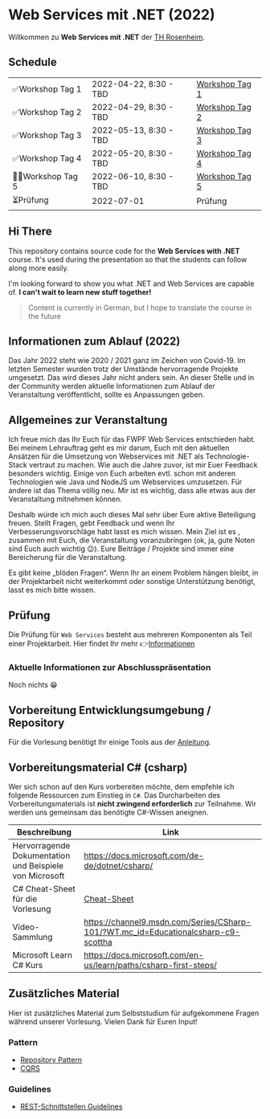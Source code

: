 # Web Services mit .NET (2022)

Willkommen zu **Web Services mit .NET** der [TH Rosenheim](https://www.th-rosenheim.de/).

## Schedule

|                  |                        |                                                      |
| ---------------- | ---------------------- | ---------------------------------------------------- |
| ✅Workshop Tag 1 | 2022-04-22, 8:30 - TBD | [Workshop Tag 1](course/01_workshop_day_1/readme.md) |
| ✅Workshop Tag 2 | 2022-04-29, 8:30 - TBD | [Workshop Tag 2](course/02_workshop_day_2/readme.md) |
| ✅Workshop Tag 3 | 2022-05-13, 8:30 - TBD | [Workshop Tag 3](course/03_workshop_day_3/readme.md) |
| ✅Workshop Tag 4 | 2022-05-20, 8:30 - TBD | [Workshop Tag 4](course/04_workshop_day_4/readme.md) |
| 👩‍💻Workshop Tag 5 | 2022-06-10, 8:30 - TBD | [Workshop Tag 5](course/05_workshop_day_5/readme.md) |
| ⏳Prüfung        | 2022-07-01             | Prüfung                                              |

## Hi There

This repository contains source code for the **Web Services with .NET** course. It's used during the presentation so that the students can follow along more easily.

I'm looking forward to show you what .NET and Web Services are capable of.
**I can't wait to learn new stuff together!**

> Content is currently in German, but I hope to translate the course in the future

## Informationen zum Ablauf (2022)

Das Jahr 2022 steht wie 2020 / 2021 ganz im Zeichen von Covid-19. Im letzten Semester wurden trotz der Umstände hervorragende Projekte umgesetzt. Das wird dieses Jahr nicht anders sein. An dieser Stelle und in der Community werden aktuelle Informationen zum Ablauf der Veranstaltung veröffentlicht, sollte es Anpassungen geben.

## Allgemeines zur Veranstaltung

Ich freue mich das Ihr Euch für das FWPF Web Services entschieden habt. Bei meinem Lehrauftrag geht es mir darum, Euch mit den aktuellen Ansätzen für die Umsetzung von Webservices mit .NET als Technologie-Stack vertraut zu machen. Wie auch die Jahre zuvor, ist mir Euer Feedback besonders wichtig. Einige von Euch arbeiten evtl. schon mit anderen Technologien wie Java und NodeJS um Webservices umzusetzen. Für andere ist das Thema völlig neu. Mir ist es wichtig, dass alle etwas aus der Veranstaltung mitnehmen können.

Deshalb würde ich mich auch dieses Mal sehr über Eure aktive Beteiligung freuen. Stellt Fragen, gebt Feedback und wenn Ihr Verbesserungsvorschläge habt lasst es mich wissen. Mein Ziel ist es , zusammen mit Euch, die Veranstaltung voranzubringen (ok, ja, gute Noten sind Euch auch wichtig 😉). Eure Beiträge / Projekte sind immer eine Bereicherung für die Veranstaltung.

Es gibt keine „blöden Fragen“. Wenn Ihr an einem Problem hängen bleibt, in der Projektarbeit nicht weiterkommt oder sonstige Unterstützung benötigt, lasst es mich bitte wissen.

## Prüfung

Die Prüfung für `Web Services` besteht aus mehreren Komponenten als Teil einer Projektarbeit. Hier findet Ihr mehr 👉[Informationen](course/00_exam/readme.md)

### Aktuelle Informationen zur Abschlusspräsentation

Noch nichts 😁

## Vorbereitung Entwicklungsumgebung / Repository

Für die Vorlesung benötigt Ihr einige Tools aus der [Anleitung](00_prerequisites/setup_instructions.md).

## Vorbereitungsmaterial C\# (csharp)

Wer sich schon auf den Kurs vorbereiten möchte, dem empfehle ich folgende Ressourcen zum Einstieg in `C#`. Das Durcharbeiten des Vorbereitungsmaterials ist **nicht zwingend erforderlich** zur Teilnahme. Wir werden uns gemeinsam das benötigte C#-Wissen aneignen.

| Beschreibung                                            | Link                                                                               |
| ------------------------------------------------------- | ---------------------------------------------------------------------------------- |
| Hervorragende Dokumentation und Beispiele von Microsoft | https://docs.microsoft.com/de-de/dotnet/csharp/                                    |
| C# Cheat-Sheet für die Vorlesung                        | [Cheat-Sheet](00_cheatsheets/csharplanguage/csharp_cheat_sheet.md)                 |
| Video-Sammlung                                          | https://channel9.msdn.com/Series/CSharp-101/?WT.mc_id=Educationalcsharp-c9-scottha |
| Microsoft Learn C# Kurs                                 | https://docs.microsoft.com/en-us/learn/paths/csharp-first-steps/                   |

## Zusätzliches Material

Hier ist zusätzliches Material zum Selbststudium für aufgekommene Fragen während unserer Vorlesung.
Vielen Dank für Euren Input!

### Pattern

- [Repository Pattern](extras/patterns/repository/repository-pattern.md)
- [CQRS](modules/cqrs/)

### Guidelines

- [REST-Schnittstellen Guidelines](extras/guidelines/rest-guidelines/rest-guidelines.md)
